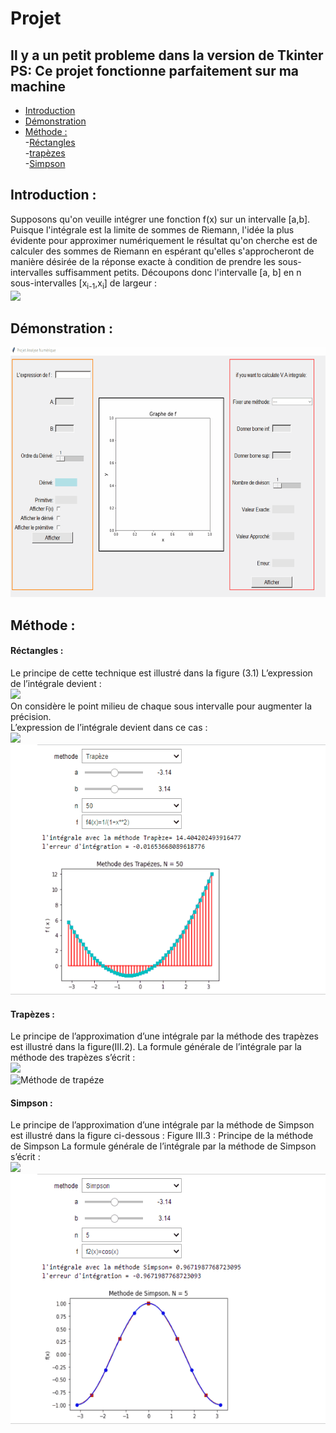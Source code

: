 # Projet 
 ## Il y a un petit probleme dans la version de Tkinter PS: Ce projet fonctionne parfaitement sur ma machine
- [Introduction](#Introduction)
- [Démonstration](#Démonstration)
- [Méthode :](#Méthode) <br/>
-[Réctangles ](#réctangles ) <br/>
-[trapèzes](#trapèzes)<br/>
-[Simpson ](#Simpson)
## Introduction :
Supposons qu'on veuille intégrer une fonction f(x) sur un intervalle [a,b]. Puisque
l'intégrale est la limite de sommes de Riemann, l'idée la plus évidente pour approximer
numériquement le résultat qu'on cherche est de calculer des sommes de Riemann en
espérant qu'elles s'approcheront de manière désirée de la réponse exacte à condition de
prendre les sous-intervalles suffisamment petits.
Découpons donc l'intervalle [a, b] en n sous-intervalles [x<sub>i-1</sub>,x<sub>i</sub>] de largeur : <br/>
<img src="https://render.githubusercontent.com/render/math?math=d(x)=\displaystyle\frac{(b-a)}{n}">
## Démonstration : 
<img src="https://github.com/SarahSabbagh/Analyse_Num/blob/main/projet/img/demo.gif" alt="démonstration" width="800" height="400"></br>
## Méthode :
#### Réctangles :
Le principe de cette technique est illustré dans la figure (3.1)
L’expression de l’intégrale devient :<br/>
<img src="https://render.githubusercontent.com/render/math?math=\displaystyle I=\frac{h}{2}\sum_{i=1}^{n} f(x_{i%2B1} + x_i)f(x_i)"> <br/>
On considère le point milieu de chaque sous intervalle pour augmenter la précision.<br/>
L’expression de l’intégrale devient dans ce cas : <br/>
<img src="https://render.githubusercontent.com/render/math?math=\displaystyle I=\frac{h}{2}\sum_{i=1}^{n} f(\frac{x_{i%2B1} + x_i}{x_i})"><br/>
<img src="https://github.com/SarahSabbagh/Analyse_Num/blob/main/Tp3/img/Rectangle.gif" alt="Méthode de rectangle" width="800" height="400">

#### Trapèzes :
Le principe de l’approximation d’une intégrale par la méthode des trapèzes est illustré dans la figure(III.2).
La formule générale de l’intégrale par la méthode des trapèzes s’écrit :<br/>
<img src="https://render.githubusercontent.com/render/math?math=\displaystyle I=\frac{h}{2}\sum_{i=1}^{n} (f(x_{i%2B1}) + f(x_i))"><br/>
<img src="https://github.com/SarahSabbagh/Analyse_Num/blob/main/Tp3/img/Trapéze.gif" alt="Méthode de trapéze" width="800" height="400">

#### Simpson :
Le principe de l’approximation d’une intégrale par la méthode de Simpson est
illustré dans la figure ci-dessous :
Figure III.3 : Principe de la méthode de Simpson
La formule générale de l’intégrale par la méthode de Simpson s’écrit :<br/>
<img src="https://render.githubusercontent.com/render/math?math=\displaystyle I=\frac{h}{3}[f(a)%2B4\sum_{i=2,4,6}^{n}f(x_i)%2B2\sum_{i=1,3,5}^{n-1}f(x_i)%2Bf(b)"> <br/>
<img src="https://github.com/SarahSabbagh/Analyse_Num/blob/main/Tp3/img//Simpson.gif" alt="Méthode de simpson" width="800" height="400">
